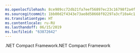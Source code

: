 ```yaml
---
ms.openlocfilehash: 8ce989cc72db21fa7eef56897ec23c16798f2a4f
ms.sourcegitcommit: 1bb00d2f4343e73ae8d58668f02297a3cf10a4c1
ms.translationtype: HT
ms.contentlocale: ru-RU
ms.lasthandoff: 06/15/2019
ms.locfileid: "63872642"
---
```

<span data-ttu-id="2b0c7-101">.NET Compact Framework</span><span class="sxs-lookup"><span data-stu-id="2b0c7-101">.NET Compact Framework</span></span>